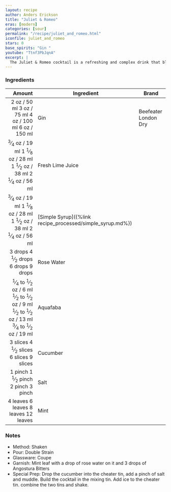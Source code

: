 ```yaml
---
layout: recipe
author: Anders Erickson
title: "Juliet & Romeo"
eras: [modern]
categories: [sour]
permalink: "/recipe/juliet_and_romeo.html"
iconfile: juliet_and_romeo
stars: 0
base_spirits: "Gin "
youtube: "Ttnf3PbJqnA"
excerpt: |
  The Juliet & Romeo cocktail is a refreshing and complex drink that blends gin, cucumber, mint, lime juice, simple syrup, rose water, and bitters.
---
```


### Ingredients

|         Amount | Ingredient                                      | Brand                |
| -------------: | ----------------------------------------------- | -------------------- |
|           <span class="onex active">2 oz  / 50 ml</span> <span class="onehalfx">3 oz  / 75 ml</span> <span class="twox">4 oz  / 100 ml</span> <span class="threex">6 oz  / 150 ml</span>| Gin                                             | Beefeater London Dry |
|        <span class="onex active"> <sup>3</sup>&frasl;<sub>4</sub> oz  / 19 ml</span> <span class="onehalfx">1 <sup>1</sup>&frasl;<sub>8</sub> oz  / 28 ml</span> <span class="twox">1 <sup>1</sup>&frasl;<sub>2</sub> oz  / 38 ml</span> <span class="threex">2 <sup>1</sup>&frasl;<sub>4</sub> oz  / 56 ml</span>| Fresh Lime Juice                                |
|        <span class="onex active"> <sup>3</sup>&frasl;<sub>4</sub> oz  / 19 ml</span> <span class="onehalfx">1 <sup>1</sup>&frasl;<sub>8</sub> oz  / 28 ml</span> <span class="twox">1 <sup>1</sup>&frasl;<sub>2</sub> oz  / 38 ml</span> <span class="threex">2 <sup>1</sup>&frasl;<sub>4</sub> oz  / 56 ml</span>| [Simple Syrup]({%link recipe_processed/simple_syrup.md%}) |
|        <span class="onex active">3 drops </span> <span class="onehalfx">4 <sup>1</sup>&frasl;<sub>2</sub> drops </span> <span class="twox">6 drops </span> <span class="threex">9 drops </span>| Rose Water                                      |
| <span class="onex active"> <sup>1</sup>&frasl;<sub>4</sub> to  <sup>1</sup>&frasl;<sub>2</sub> oz  / 6 ml</span> <span class="onehalfx"> <sup>1</sup>&frasl;<sub>2</sub> to  <sup>1</sup>&frasl;<sub>2</sub> oz  / 9 ml</span> <span class="twox"> <sup>1</sup>&frasl;<sub>2</sub> to  <sup>1</sup>&frasl;<sub>2</sub> oz  / 13 ml</span> <span class="threex"> <sup>3</sup>&frasl;<sub>4</sub> to  <sup>1</sup>&frasl;<sub>2</sub> oz  / 19 ml</span>| Aquafaba                                        |
|       <span class="onex active">3 slices </span> <span class="onehalfx">4 <sup>1</sup>&frasl;<sub>2</sub> slices </span> <span class="twox">6 slices </span> <span class="threex">9 slices </span>| Cucumber                                        |
|        <span class="onex active">1 pinch </span> <span class="onehalfx">1 <sup>1</sup>&frasl;<sub>2</sub> pinch </span> <span class="twox">2 pinch </span> <span class="threex">3 pinch </span>| Salt                                            |
|       <span class="onex active">4 leaves </span> <span class="onehalfx">6 leaves </span> <span class="twox">8 leaves </span> <span class="threex">12 leaves </span>| Mint                                            |

### Notes

- Method: Shaken
- Pour: Double Strain
- Glassware: Coupe
- Garnish: Mint leaf with a drop of rose water on it and 3 drops of Angostura Bitters
- Special Prep: Drop the cucumber into the cheater tin, add a pinch of salt and muddle. Build the cocktail in the mixing tin. Add ice to the cheater tin. combine the two tins and shake.

    
<script type="application/ld+json">
{
  "@context": "https://schema.org",
  "@type": "Recipe",
  "author": "{{ page.author }}",
  "description": "{{ page.excerpt | strip_html | replace: '"', "'" }}",
  "image": "{% for ingredient in site.data[page.iconfile].images.ingredient limit: 1 %}{{ ingredient.url }}{% endfor %}",
  "recipeIngredient": [
    "          2 oz Gin                                            ",
  "       0.75 oz Fresh Lime Juice                               ",
  "       0.75 oz Simple Syrup",
  "       3 drops Rose Water                                     ",
  "0.25 to 0.5 oz Aquafaba                                       ",
  "      3 slices Cucumber                                       ",
  "       1 pinch Salt                                           ",
  "      4 leaves Mint                                           "],
  "name": "{{ page.title }}",
  "recipeInstructions": "
- Method: Shaken
- Pour: Double Strain
- Glassware: Coupe
- Garnish: Mint leaf with a drop of rose water on it and 3 drops of Angostura Bitters
- Special Prep: Drop the cucumber into the cheater tin, add a pinch of salt and muddle. Build the cocktail in the mixing tin. Add ice to the cheater tin. combine the two tins and shake.
",
  "recipeYield": "1 cocktail"
}
</script>

    